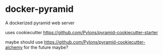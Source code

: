 # docker-pyramid
A dockerized pyramid web server



uses cookiecutter https://github.com/Pylons/pyramid-cookiecutter-starter


maybe should use https://github.com/Pylons/pyramid-cookiecutter-alchemy for the future maybe?